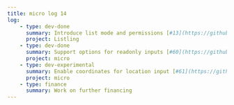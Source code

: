 ```yaml
---
title: micro log 14
log:
    - type: dev-done
      summary: Introduce list mode and permissions [#13](https://github.com/noyainrain/listling/issues/13)
      project: Listling
    - type: dev-done
      summary: Support options for readonly inputs [#60](https://github.com/noyainrain/micro/issues/60)
      project: micro
    - type: dev-experimental
      summary: Enable coordinates for location input [#61](https://github.com/noyainrain/micro/issues/61)
      project: micro
    - type: finance
      summary: Work on further financing
---
```

